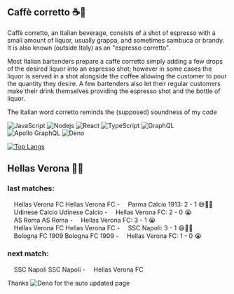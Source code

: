 
## Caffè corretto ☕🥃
Caffè corretto, an Italian beverage, consists of a shot of espresso with a small amount of liquor, usually grappa, and sometimes sambuca or brandy. It is also known (outside Italy) as an "espresso corretto".

Most Italian bartenders prepare a caffè corretto simply adding a few drops of the desired liquor into an espresso shot; however in some cases the liquor is served in a shot alongside the coffee allowing the customer to pour the quantity they desire. A few bartenders also let their regular customers make their drink themselves providing the espresso shot and the bottle of liquor.

The Italian word corretto reminds the (supposed) soundness of my code

![JavaScript](https://img.shields.io/badge/-JavaScript-black?style=flat-square&logo=javascript)
![Nodejs](https://img.shields.io/badge/-Nodejs-black?style=flat-square&logo=Node.js)
![React](https://img.shields.io/badge/-React-black?style=flat-square&logo=react)
![TypeScript](https://img.shields.io/badge/-TypeScript-007ACC?style=flat-square&logo=typescript)
![GraphQL](https://img.shields.io/badge/-GraphQL-E10098?style=flat-square&logo=graphql)
![Apollo GraphQL](https://img.shields.io/badge/-Apollo%20GraphQL-311C87?style=flat-square&logo=apollo-graphql)
![Deno](https://img.shields.io/badge/-Deno-black?style=flat-square&logo=deno)


[![Top Langs](https://github-readme-stats.vercel.app/api/top-langs/?username=correttojs&layout=compact)](https://github.com/anuraghazra/github-readme-stats)


## Hellas Verona 💙💛

### last matches:

<span><img src="https://crests.football-data.org/450.svg" height="15px" />Hellas Verona FC</span> Hellas Verona FC - <span><img src="https://crests.football-data.org/112.svg" height="15px" />Parma Calcio 1913</span>: 2 - 1 😄💙💛 <br/><span><img src="https://crests.football-data.org/115.svg" height="15px" />Udinese Calcio</span> Udinese Calcio - <span><img src="https://crests.football-data.org/450.svg" height="15px" />Hellas Verona FC</span>: 2 - 0 😭 <br/><span><img src="https://crests.football-data.org/100.svg" height="15px" />AS Roma</span> AS Roma - <span><img src="https://crests.football-data.org/450.svg" height="15px" />Hellas Verona FC</span>: 3 - 1 😭 <br/><span><img src="https://crests.football-data.org/450.svg" height="15px" />Hellas Verona FC</span> Hellas Verona FC - <span><img src="https://crests.football-data.org/113.svg" height="15px" />SSC Napoli</span>: 3 - 1 😄💙💛 <br/><span><img src="https://crests.football-data.org/103.svg" height="15px" />Bologna FC 1909</span> Bologna FC 1909 - <span><img src="https://crests.football-data.org/450.svg" height="15px" />Hellas Verona FC</span>: 1 - 0 😭 <br/>

### next match:

<span><img src="https://crests.football-data.org/113.svg" height="15px" />SSC Napoli</span> SSC Napoli - <span><img src="https://crests.football-data.org/450.svg" height="15px" />Hellas Verona FC</span> <br/>

Thanks ![Deno](https://img.shields.io/badge/-Deno-black?style=flat-square&logo=deno) for the auto updated page
